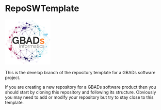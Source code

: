# RepoSWTemplate
<img src= "images/GBADs.png" width="150">

This is the develop branch of the repository template for a GBADs software project.

If you are creating a new repository for a GBADs software product then you should start by cloning this repository and following its structure. Obviously you may need to add or modify your repository but try to stay close to this template. 
